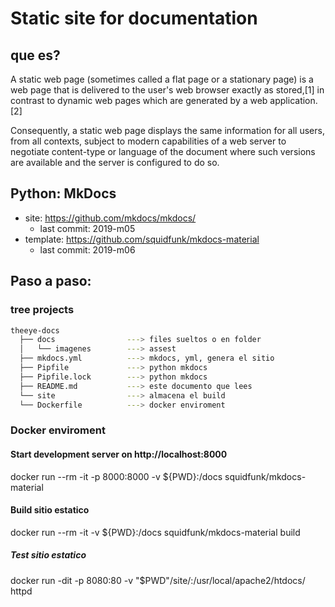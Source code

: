 # Static site for documentation

## que es?
A static web page (sometimes called a flat page or a stationary page) is a web page that is delivered to the user's web browser exactly as stored,[1] in contrast to dynamic web pages which are generated by a web application.[2]

Consequently, a static web page displays the same information for all users, from all contexts, subject to modern capabilities of a web server to negotiate content-type or language of the document where such versions are available and the server is configured to do so.

## Python: MkDocs
- site: https://github.com/mkdocs/mkdocs/
  - last commit: 2019-m05
- template: https://github.com/squidfunk/mkdocs-material
  - last commit: 2019-m06


## Paso a paso:

### tree projects

```bash
theeye-docs
  ├── docs                ---> files sueltos o en folder
  │   └── imagenes        ---> assest
  ├── mkdocs.yml          ---> mkdocs, yml, genera el sitio
  ├── Pipfile             ---> python mkdocs
  ├── Pipfile.lock        ---> python mkdocs
  ├── README.md           ---> este documento que lees
  └── site                ---> almacena el build
  └── Dockerfile          ---> docker enviroment
```

### Docker enviroment

#### Start development server on http://localhost:8000

docker run --rm -it -p 8000:8000 -v ${PWD}:/docs squidfunk/mkdocs-material

#### Build sitio estatico

docker run --rm -it -v ${PWD}:/docs squidfunk/mkdocs-material build

##### Test sitio estatico
docker run -dit  -p 8080:80 -v "$PWD"/site/:/usr/local/apache2/htdocs/ httpd